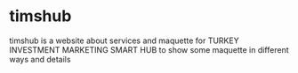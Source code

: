 # timshub
timshub is a website about services and maquette for TURKEY INVESTMENT MARKETING SMART HUB to show some maquette in different ways and details
